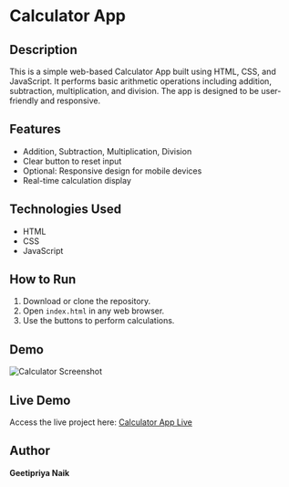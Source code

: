 # Calculator App

## Description
This is a simple web-based Calculator App built using HTML, CSS, and JavaScript. It performs basic arithmetic operations including addition, subtraction, multiplication, and division. The app is designed to be user-friendly and responsive.

## Features
- Addition, Subtraction, Multiplication, Division
- Clear button to reset input
- Optional: Responsive design for mobile devices
- Real-time calculation display

## Technologies Used
- HTML
- CSS
- JavaScript

## How to Run
1. Download or clone the repository.
2. Open `index.html` in any web browser.
3. Use the buttons to perform calculations.

## Demo
![Calculator Screenshot](screenshot.png)  <!-- Replace with your actual screenshot -->

## Live Demo
Access the live project here: [Calculator App Live](https://yourusername.github.io/calculator-app/)  

## Author
**Geetipriya Naik**